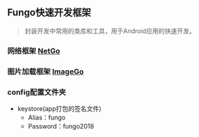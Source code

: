 ## Fungo快速开发框架
> 封装开发中常用的类库和工具，用于Android应用的快速开发。


### 网络框架 [NetGo](netgo/README.md)

### 图片加载框架 [ImageGo](imagego/README.md)


### config配置文件夹
* keystore(app打包的签名文件)
    - Alias：fungo
    - Password：fungo2018